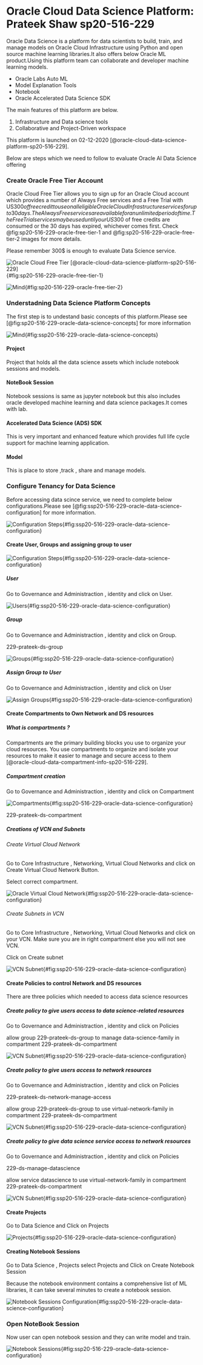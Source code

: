 # Oracle Cloud Data Science Platform: Prateek Shaw sp20-516-229

Oracle Data Science is a platform for data scientists to build, train, and manage models on Oracle Cloud Infrastructure using Python and open source machine learning libraries.It also offers below Oracle ML product.Using this platform team can collaborate and developer machine learning models.

* Oracle Labs Auto ML
* Model Explanation Tools
* Notebook
* Oracle Accelerated Data Science SDK

The main features of this platform are below.

1. Infrastructure and Data science tools
1. Collaborative and Project-Driven workspace

This platform is launched on 02-12-2020 [@oracle-cloud-data-science-platform-sp20-516-229].

Below are steps which we need to follow to evaluate Oracle AI Data Science offering

### Create Oracle Free Tier Account 

Oracle Cloud Free Tier allows you to sign up for an Oracle Cloud account which provides a number of Always Free services and a Free Trial with US$300 of free credit to use on all eligible Oracle Cloud Infrastructure services for up to 30 days. The Always Free services are available for an unlimited period of time. The Free Trial services may be used until your US$300 of free credits are consumed or the 30 days has expired, whichever comes first. Check @fig:sp20-516-229-oracle-free-tier-1 and @fig:sp20-516-229-oracle-free-tier-2 images for more details.

Please remember 300$ is enough to evaluate Data Science service.

![Oracle Cloud Free Tier [@oracle-cloud-data-science-platform-sp20-516-229]](images/1-oc-ft.png){#fig:sp20-516-229-oracle-free-tier-1}

![Mind](images/2-oc-ft.png){#fig:sp20-516-229-oracle-free-tier-2}

### Understadning Data Science Platform Concepts 

The first step is to undestand basic concepts of this platform.Please see [@fig:sp20-516-229-oracle-data-science-concepts] for more information

![Mind](images/3-oc-ds-concepts.png){#fig:ssp20-516-229-oracle-data-science-concepts}

#### Project

Project that holds all the data science assets which include notebook sessions and models.

#### NoteBook Session

Notebook sessions is same as jupyter notebook but this also includes oracle developed machine learning and data science packages.It comes with lab.

#### Accelerated Data Science (ADS) SDK

This is very important and enhanced feature which provides full life cycle support for machine learning application.

#### Model

This is place to store ,track , share and manage models.

### Configure Tenancy for Data Science

Before accessing data scince service, we need to complete below configurations.Please see [@fig:ssp20-516-229-oracle-data-science-configuration] for more information.

![Configuration Steps](images/4-oc-ds-config.png){#fig:ssp20-516-229-oracle-data-science-configuration}

#### Create User, Groups and assigning group to user

![Configuration Steps](images/5-oc-ds-user-group.png){#fig:ssp20-516-229-oracle-data-science-configuration}


##### User

Go to Governance and Administraction , identity and click on User.

![Users](images/6-ds-user.png){#fig:ssp20-516-229-oracle-data-science-configuration}

##### Group

Go to Governance and Administraction , identity and click on Group.

229-prateek-ds-group

![Groups](images/oc-ds-group.png){#fig:ssp20-516-229-oracle-data-science-configuration}

##### Assign Group to User

Go to Governance and Administraction , identity and click on User

![Assign Groups](images/8-ds-assign-group.png){#fig:ssp20-516-229-oracle-data-science-configuration}

#### Create Compartments to Own Network and DS resources

##### What is compartments ?

Compartments are the primary building blocks you use to organize your cloud resources. You use compartments to organize and isolate your resources to make it easier to manage and secure access to them [@oracle-cloud-data-compartment-info-sp20-516-229].

##### Compartment creation

Go to Governance and Administraction , identity and click on Compartment


![Compartments](images/oc-ds-compartments.png){#fig:ssp20-516-229-oracle-data-science-configuration}


229-prateek-ds-compartment

##### Creations of VCN and Subnets

###### Create Virtual Cloud Network

Go to Core Infrastructure , Networking, Virtual Cloud Networks and click on Create Virtual Cloud Network Button.

Select correct compartment.


![Oracle Virtual Cloud Network](images/oc-ds-vcn.png){#fig:ssp20-516-229-oracle-data-science-configuration}


###### Create Subnets in VCN

Go to Core Infrastructure , Networking, Virtual Cloud Networks and click on your VCN. Make sure you are in right compartment else you will not see VCN.

Click on Create subnet


![VCN Subnet](images/oc-ds-vcn-subnet.png){#fig:ssp20-516-229-oracle-data-science-configuration}


#### Create Policies to control Network and DS resources

There are three policies which needed to access data science resources

##### Create policy to give users access to data science-related resources

Go to Governance and Administraction , identity and click on Policies

allow group 229-prateek-ds-group to manage data-science-family in compartment 229-prateek-ds-compartment

![VCN Subnet](images/oc-ds-policy-manage-access.png){#fig:ssp20-516-229-oracle-data-science-configuration}


##### Create policy to give users access to network resources

Go to Governance and Administraction , identity and click on Policies

229-prateek-ds-network-manage-access

allow group 229-prateek-ds-group to use virtual-network-family in compartment 229-prateek-ds-compartment

![VCN Subnet](images/oc-ds-policy-network-manage.png){#fig:ssp20-516-229-oracle-data-science-configuration}

##### Create policy to give data science service access to network resources


Go to Governance and Administraction , identity and click on Policies

229-ds-manage-datascience

allow service datascience to use virtual-network-family in compartment 229-prateek-ds-compartment

![VCN Subnet](images/oc-ds-policy-datascience-manage.png){#fig:ssp20-516-229-oracle-data-science-configuration}


#### Create Projects

Go to Data Science and Click on Projects

![Projects](images/oc-ds-projects.png){#fig:ssp20-516-229-oracle-data-science-configuration}

#### Creating Notebook Sessions 

Go to Data Science , Projects select Projects and Click on Create Notebook Session

Because the notebook environment contains a comprehensive list of ML libraries, it can take several minutes to create a notebook session.

![Notebook Sessions Configuration](images/oc-ds-projects-notebooks.png){#fig:ssp20-516-229-oracle-data-science-configuration}


### Open NoteBook Session

Now user can open notebook session and they can write model and train.


![Notebook Sessions](images/oc-ds-notebooks.png){#fig:ssp20-516-229-oracle-data-science-configuration}


